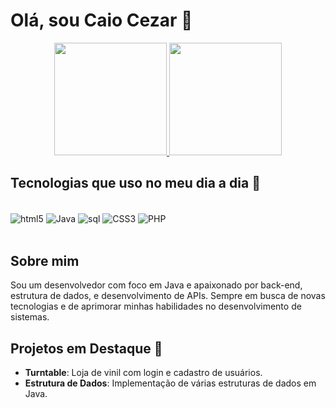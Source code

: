 <h1>Olá, sou Caio Cezar 👋</h1>
<div align="center">
  <a href="https://github.com/CaioCezarRCosta">
    <img height="180em" src="https://github-readme-stats.vercel.app/api?username=CaioCezarRCosta&show_icons=true&theme=dracula&include_all_commits=true&count_private=true"/>
    <img height="180em" src="https://github-readme-stats.vercel.app/api/top-langs/?username=CaioCezarRCosta&layout=compact&langs_count=7&theme=dracula"/>
  </a>
</div>

<h2>Tecnologias que uso no meu dia a dia 🚀</h2>
<div style="display: inline_block"><br>
  <img align="center" alt="html5" src="https://img.shields.io/badge/HTML5-E34F26?style=for-the-badge&logo=html5&logoColor=white"/>
  <img align="center" alt="Java" src="https://img.shields.io/badge/Java-ED8B00?style=for-the-badge&logo=java&logoColor=white"/>
  <img align="center" alt="sql" src="https://img.shields.io/badge/MySQL-00000F?style=for-the-badge&logo=mysql&logoColor=white"/>
  <img align="center" alt="CSS3" src="https://img.shields.io/badge/CSS3-1572B6?style=for-the-badge&logo=css3&logoColor=white"/>
  <img align="center" alt="PHP" src="https://img.shields.io/badge/PHP-777BB4?style=for-the-badge&logo=php&logoColor=white"/>
</div><br/>

<h2>Sobre mim</h2>
<p>Sou um desenvolvedor com foco em Java e apaixonado por back-end, estrutura de dados, e desenvolvimento de APIs. Sempre em busca de novas tecnologias e de aprimorar minhas habilidades no desenvolvimento de sistemas.</p>

<h2>Projetos em Destaque 🌟</h2>
<ul>
  <li><strong>Turntable</strong>: Loja de vinil com login e cadastro de usuários.</li>
  <li><strong>Estrutura de Dados</strong>: Implementação de várias estruturas de dados em Java.</li>
</ul>
